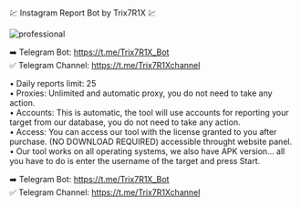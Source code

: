 💹 Instagram Report Bot by Trix7R1X 💹

![professional](https://github.com/qovrojeenuv/Instagram-Analystics-Tool/assets/149007642/9b9ea347-f442-46c2-90cd-5c5182429d44)


➡️ Telegram Bot: https://t.me/Trix7R1X_Bot <br>
✅ Telegram Channel: https://t.me/Trix7R1Xchannel <br>

• Daily reports limit: 25 <br> 
• Proxies: Unlimited and automatic proxy, you do not need to take any action. <br>
• Accounts: This is automatic, the tool will use accounts for reporting your target from our database, you do not need to take any action. <br>
• Access: You can access our tool with the license granted to you after purchase. (NO DOWNLOAD REQUIRED) accessible throught website panel. <br>
• Our tool works on all operating systems, we also have APK version... all you have to do is enter the username of the target and press Start. <br>

➡️ Telegram Bot: https://t.me/Trix7R1X_Bot <br>
✅ Telegram Channel: https://t.me/Trix7R1Xchannel <br>
